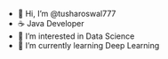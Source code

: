 - 👋 Hi, I’m @tusharoswal777
- ☕️ Java Developer
- 👀 I’m interested in Data Science
- 🌱 I’m currently learning Deep Learning

<!---
tusharoswal777/tusharoswal777 is a ✨ special ✨ repository because its `README.md` (this file) appears on your GitHub profile.
You can click the Preview link to take a look at your changes.
--->
